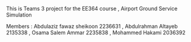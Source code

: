 This is Teams 3 project for the EE364 course , Airport Ground Service Simulation


Members : Abdulaziz fawaz sheikoon 2236631 , Abdulrahman Altayeb 2135338 , Osama Salem Ammar 2235838 , Mohammed Hakami 2036392

